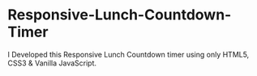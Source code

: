 # Responsive-Lunch-Countdown-Timer
I Developed this Responsive Lunch Countdown timer using only HTML5, CSS3 &amp; Vanilla JavaScript.
